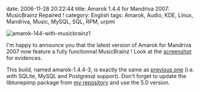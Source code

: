 date: 2006-11-28 20:22:44
title: Amarok 1.4.4 for Mandriva 2007: MusicBrainz Repaired !
category: English
tags: Amarok, Audio, KDE, Linux, Mandriva, Music, MySQL, SQL, RPM, urpmi

![amarok-144-with-musicbrainz1](/uploads/2006/amarok-144-with-musicbrainz1.png)

I'm happy to announce you that the latest version of Amarok for Mandriva 2007 now feature a fully functionnal MusicBrainz ! Look at the [screenshot](/uploads/2006/amarok-144-with-musicbrainz.png) for evidences.

This build, named amarok-1.4.4-3, is exactly the same as [previous one](http://kevin.deldycke.com/2006/10/amarok-144-for-mandriva-2007/) (i.e. with SQLite, MySQL and Postgresql support). Don't forget to update the libtunepimp package from [my repository](http://github.com/kdeldycke/mandriva-specs) and use the 5.0 version.

